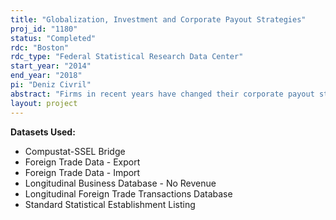 ```yaml
---
title: "Globalization, Investment and Corporate Payout Strategies"
proj_id: "1180"
status: "Completed"
rdc: "Boston"
rdc_type: "Federal Statistical Research Data Center"
start_year: "2014"
end_year: "2018"
pi: "Deniz Civril"
abstract: "Firms in recent years have changed their corporate payout strategies and have gone more global in their activities. This project investigates the relationship between the international activities of a firm, its profitability, payout strategies, and capital accumulation. The analysis is carried out on three categories of firms according to their payout strategy: (1) dividend payers and regular repurchasers, (2) regular repurchasers, and (3) occasional repurchasers. It starts with an assessment of the relationship between global activities and the observed corporate payout behavior, focusing on the international characteristics of firms, controlling for other firm, product, and country characteristics. Then, it assesses the relationship between global activities and corporate profitability for these three groups of firms. The last part investigates whether the increase in payments coincides with the decrease in capital accumulation and employment."
layout: project
---
```


**Datasets Used:**

  - Compustat-SSEL Bridge 
  - Foreign Trade Data - Export 
  - Foreign Trade Data - Import 
  - Longitudinal Business Database - No Revenue 
  - Longitudinal Foreign Trade Transactions Database 
  - Standard Statistical Establishment Listing 

